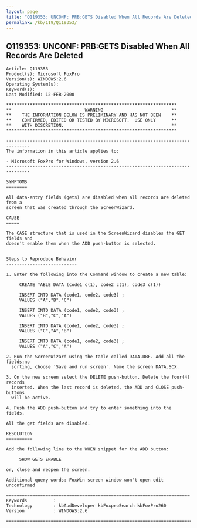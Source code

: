 ```yaml
---
layout: page
title: "Q119353: UNCONF: PRB:GETS Disabled When All Records Are Deleted"
permalink: /kb/119/Q119353/
---
```


## Q119353: UNCONF: PRB:GETS Disabled When All Records Are Deleted

	Article: Q119353
	Product(s): Microsoft FoxPro
	Version(s): WINDOWS:2.6
	Operating System(s): 
	Keyword(s): 
	Last Modified: 12-FEB-2000
	
	*****************************************************************
	**                          - WARNING -                        **
	**    THE INFORMATION BELOW IS PRELIMINARY AND HAS NOT BEEN    **
	**    CONFIRMED, EDITED OR TESTED BY MICROSOFT.  USE ONLY      **
	**    WITH DISCRETION.                                         **
	*****************************************************************
	
	-------------------------------------------------------------------------------
	The information in this article applies to:
	
	- Microsoft FoxPro for Windows, version 2.6 
	-------------------------------------------------------------------------------
	
	SYMPTOMS
	========
	
	All data-entry fields (gets) are disabled when all records are deleted from a
	screen that was created through the ScreenWizard.
	
	CAUSE
	=====
	
	The CASE structure that is used in the ScreenWizard disables the GET fields and
	doesn't enable them when the ADD push-button is selected.
	
	
	Steps to Reproduce Behavior
	---------------------------
	
	1. Enter the following into the Command window to create a new table:
	
	     CREATE TABLE DATA (code1 c(1), code2 c(1), code3 c(1))
	
	     INSERT INTO DATA (code1, code2, code3) ;
	     VALUES ("A","B","C")
	
	     INSERT INTO DATA (code1, code2, code3) ;
	     VALUES ("B","C","A")
	
	     INSERT INTO DATA (code1, code2, code3) ;
	     VALUES ("C","A","B")
	
	     INSERT INTO DATA (code1, code2, code3) ;
	     VALUES ("A","C","A")
	
	2. Run the ScreenWizard using the table called DATA.DBF. Add all the fields;no
	  sorting, choose 'Save and run screen'. Name the screen DATA.SCX.
	
	3. On the new screen select the DELETE push-button. Delete the four(4) records
	  inserted. When the last record is deleted, the ADD and CLOSE push-buttons
	  will be active.
	
	4. Push the ADD push-button and try to enter something into the fields.
	
	All the get fields are disabled.
	
	RESOLUTION
	==========
	
	Add the following line to the WHEN snippet for the ADD button:
	
	     SHOW GETS ENABLE
	
	or, close and reopen the screen.
	
	Additional query words: FoxWin screen window won't open edit unconfirmed
	
	======================================================================
	Keywords          :  
	Technology        : kbAudDeveloper kbFoxproSearch kbFoxPro260
	Version           : WINDOWS:2.6
	
	=============================================================================
	
